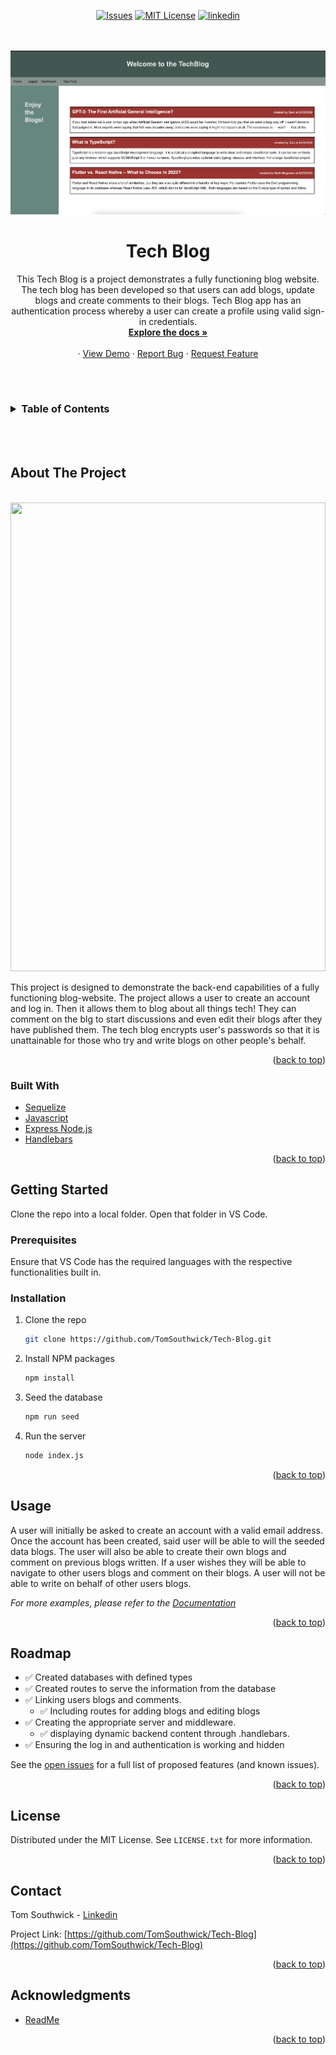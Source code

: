 <div id="top"></div>
<div align="center">

[![Issues][issues-shield]][issues-url]
[![MIT License][license-shield]][license-url]
[![linkedin][linkedin-shield]][linkedin-url]

</div>
 <br />
 <br />

<div align="center">
<img src="Assets/screenshot.png">
</div>

<h1 align="center">Tech Blog</h1>

  <p align="center">
    This Tech Blog is a project demonstrates a fully functioning blog website. The tech blog has been developed so that users can add blogs, update blogs and create comments to their blogs. Tech Blog app has an authentication process whereby a user can create a profile using valid sign-in credentials. 
    <br />
    <a href="https://github.com/TomSouthwick/Tech-Blog"><strong>Explore the docs »</strong></a>
    <br />
    <br />
    ·
    <a href="https://youtu.be/p7mxk2NVYT0">View Demo</a>
    ·
    <a href="https://github.com/TomSouthwick/Tech-Blog/issues">Report Bug</a>
    ·
    <a href="https://github.com/TomSouthwick/Tech-Blog/issues">Request Feature</a>
  </p>
</div>

 <br />
 <br />
<!-- TABLE OF CONTENTS -->
<h3/>
<b/>
<details>
  <summary>Table of Contents</summary>
  <ol>
    <li>
      <a href="#about-the-project">About The Project</a>
      <ul>
        <li><a href="#built-with">Built With</a></li>
      </ul>
    </li>
    <li>
      <a href="#getting-started">Getting Started</a>
      <ul>
        <li><a href="#prerequisites">Prerequisites</a></li>
        <li><a href="#installation">Installation</a></li>
      </ul>
    </li>
    <li><a href="#usage">Usage</a></li>
    <li><a href="#roadmap">Roadmap</a></li>
    <li><a href="#license">License</a></li>
    <li><a href="#contact">Contact</a></li>
    <li><a href="#acknowledgments">Acknowledgments</a></li>
  </ol>
</details>
</h3>
</b>
 <br />
 <br />

<!-- ABOUT THE PROJECT -->

## About The Project

 <br />

<img src="Assets/techblog_gif.gif" width="100%" height="750">
 <br />

This project is designed to demonstrate the back-end capabilities of a fully functioning blog-website. The project allows a user to create an account and log in. Then it allows them to blog about all things tech! They can comment on the blg to start discussions and even edit their blogs after they have published them. The tech blog encrypts user's passwords so that it is unattainable for those who try and write blogs on other people's behalf.

<p align="right">(<a href="#top">back to top</a>)</p>

### Built With

- [Sequelize](https://sequelize.org/)
- [Javascript](https://www.javascript.com/)
- [Express Node.js](https://expressjs.com/)
- [Handlebars](https://handlebarsjs.com/)

<p align="right">(<a href="#top">back to top</a>)</p>

<!-- GETTING STARTED -->

## Getting Started

Clone the repo into a local folder. Open that folder in VS Code.

### Prerequisites

Ensure that VS Code has the required languages with the respective functionalities built in.

### Installation

1. Clone the repo
   ```sh
   git clone https://github.com/TomSouthwick/Tech-Blog.git
   ```
2. Install NPM packages
   ```sh
   npm install
   ```
3. Seed the database
    ```sh
    npm run seed
    ```
4. Run the server
   ```sh
   node index.js
   ```

<p align="right">(<a href="#top">back to top</a>)</p>

<!-- USAGE EXAMPLES -->

## Usage

A user will initially be asked to create an account with a valid email address. Once the account has been created, said user will be able to will the seeded data blogs. The user will also be able to create their own blogs and comment on previous blogs written. If a user wishes they will be able to navigate to other users blogs and comment on their blogs. A user will not be able to write on behalf of other users blogs. 

_For more examples, please refer to the [Documentation](https://github.com/TomSouthwick/Tech-Blog)_

<p align="right">(<a href="#top">back to top</a>)</p>

<!-- ROADMAP -->

## Roadmap

- ✅ Created databases with defined types
- ✅ Created routes to serve the information from the database
- ✅ Linking users blogs and comments.
  - ✅ Including routes for adding blogs and editing blogs
- ✅ Creating the appropriate server and middleware.
  - ✅ displaying dynamic backend content through .handlebars.
- ✅ Ensuring the log in and authentication is working and hidden

See the [open issues](https://github.com/TomSouthwick/Tech-Blog/issues) for a full list of proposed features (and known issues).

<p align="right">(<a href="#top">back to top</a>)</p>

<!-- CONTRIBUTING -->

<!-- LICENSE -->

## License

Distributed under the MIT License. See `LICENSE.txt` for more information.

<p align="right">(<a href="#top">back to top</a>)</p>

<!-- CONTACT -->

## Contact

Tom Southwick - [Linkedin](https://linkedin.com/in/tomsouthwick)

Project Link: [https://github.com/TomSouthwick/Tech-Blog](https://github.com/TomSouthwick/Tech-Blog)

<p align="right">(<a href="#top">back to top</a>)</p>

<!-- ACKNOWLEDGMENTS -->

## Acknowledgments

- [ReadMe](https://github.com/othneildrew/Best-README-Template.git)

<p align="right">(<a href="#top">back to top</a>)</p>

<!-- MARKDOWN LINKS & IMAGES -->
<!-- https://www.markdownguide.org/basic-syntax/#reference-style-links -->

[issues-shield]: https://img.shields.io/github/issues/TomSouthwick/Tech-Blog.svg?style=for-the-badge
[issues-url]: https://github.com/TomSouthwick/Tech-Blog/issues
[license-shield]: https://img.shields.io/github/issues/TomSouthwick/Tech-Blog.svg?style=for-the-badge
[license-url]: https://github.com/TomSouthwick/Tech-Blog/blob/master/LICENSE.txt
[linkedin-shield]: https://img.shields.io/badge/-LinkedIn-black.svg?style=for-the-badge&logo=linkedin&colorB=555
[linkedin-url]: https://linkedin.com/in/tomsouthwick
[product-screenshot]: Assets/screenshot.png
